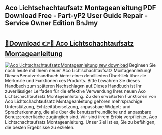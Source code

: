 ## Aco Lichtschachtaufsatz Montageanleitung PDF Download Free - Part-yP2 User Guide Repair - Service Owner Edition BnJmy

# <h2><a href="http://df7n9w0.blite.top/?on=Aco+Lichtschachtaufsatz+Montageanleitung">🔗Download 👉🔴 Aco Lichtschachtaufsatz Montageanleitung</a></h2>

[![Aco Lichtschachtaufsatz Montageanleitung new download](https://i.imgur.com/lujVjoI.png)](http://df7n9w0.blite.top/?on=Aco+Lichtschachtaufsatz+Montageanleitung)
Beginnen Sie noch heute mit Ihrem neuen Aco Lichtschachtaufsatz Montageanleitung! Dieses Benutzerhandbuch bietet einen detaillierten Überblick über die Merkmale und Funktionen des Produkts. Bitte bewahren Sie dieses Handbuch zum späteren Nachschlagen auf.Dieses Handbuch ist Ihr zuverlässiger Leitfaden für die effektive Verwendung Ihres neuen Aco Lichtschachtaufsatz Montageanleitung. Zu den erweiterten Funktionen von Aco Lichtschachtaufsatz Montageanleitung gehören mehrsprachige Unterstützung, Echtzeitübersetzung, anpassbare Widgets und Spracherkennung, die alle über die benutzerfreundliche und anpassbare Benutzeroberfläche zugänglich sind. Wir sind Ihrem Erfolg verpflichtet, Aco Lichtschachtaufsatz Montageanleitung. Unser Ziel ist es, Sie zu befähigen, die besten Ergebnisse zu erzielen.
